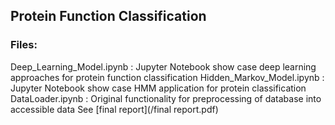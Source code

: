 ## Protein Function Classification  
### Files:  
Deep_Learning_Model.ipynb : Jupyter Notebook show case deep learning approaches for protein function classification
Hidden_Markov_Model.ipynb : Jupyter Notebook show case HMM application for protein classification
DataLoader.ipynb : Original functionality for preprocessing of database into accessible data
See [final report](/final report.pdf)

